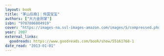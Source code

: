 ```yaml
---
layout: book
title: "茅山后裔1：传国宝玺"
authors: ["大力金刚掌"]
isbn: "9787806804919"
cover: "https://images-na.ssl-images-amazon.com/images/S/compressed.photo.goodreads.com/books/1598714403i/55161768.jpg"
year: 2007
external_links:
  goodreads: https://www.goodreads.com/book/show/55161768-1
date_read: "2013-01-01"
---
```

